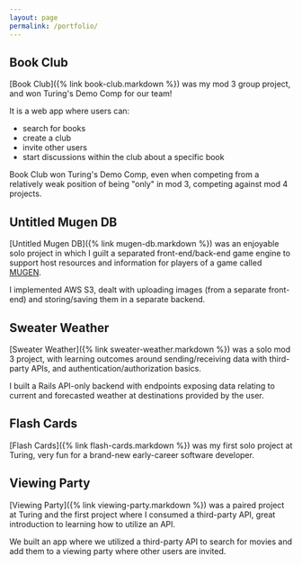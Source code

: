 ```yaml
---
layout: page
permalink: /portfolio/
---
```


## Book Club

[Book Club]({% link book-club.markdown %}) was my mod 3 group project, and won Turing's Demo Comp for our team!

It is a web app where users can: 

- search for books
- create a club
- invite other users
- start discussions within the club about a specific book

Book Club won Turing's Demo Comp, even when competing from a relatively weak position of being "only" in mod 3, competing against mod 4 projects.

## Untitled Mugen DB

[Untitled Mugen DB]({% link mugen-db.markdown %}) was an enjoyable solo project in which I guilt a separated front-end/back-end game engine to support host resources and information for players of a game called [MUGEN](https://en.wikipedia.org/wiki/Mugen_(game_engine)).

I implemented AWS S3, dealt with uploading images (from a separate front-end) and storing/saving them in a separate backend.

## Sweater Weather

[Sweater Weather]({% link sweater-weather.markdown %}) was a solo mod 3 project, with learning outcomes around sending/receiving data with third-party APIs, and authentication/authorization basics.

I built a Rails API-only backend with endpoints exposing data relating to current and forecasted weather at destinations provided by the user.

## Flash Cards

[Flash Cards]({% link flash-cards.markdown %}) was my first solo project at Turing, very fun for a brand-new early-career software developer.

## Viewing Party
[Viewing Party]({% link viewing-party.markdown %}) was a paired project at Turing and the first project where I consumed a third-party API, great introduction to learning how to utilize an API.

We built an app where we utilized a third-party API to search for movies and add them to a viewing party where other users are invited.
